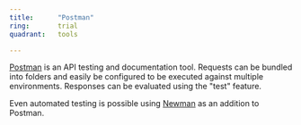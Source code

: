 ```yaml
---
title:      "Postman"
ring:       trial
quadrant:   tools

---
```

[Postman](https://www.getpostman.com/) is an API testing and documentation tool. Requests can be bundled into folders 
and easily be configured to be executed against multiple environments. Responses can be evaluated using the "test" feature.

Even automated testing is possible using [Newman](https://www.npmjs.com/package/newman) as an addition to Postman.